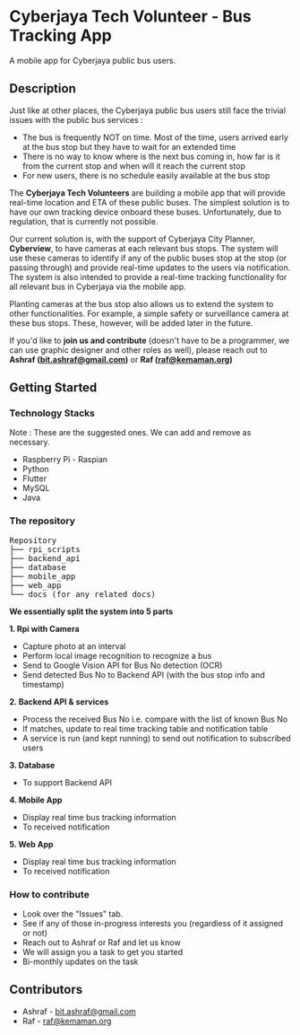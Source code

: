 # Cyberjaya Tech Volunteer - Bus Tracking App

A mobile app for Cyberjaya public bus users.

## Description

Just like at other places, the Cyberjaya public bus users still face the trivial issues with the public bus services :
- The bus is frequently NOT on time. Most of the time, users arrived early at the bus stop but they have to wait for an extended time
- There is no way to know where is the next bus coming in, how far is it from the current stop and when will it reach the current stop
- For new users, there is no schedule easily available at the bus stop

The __Cyberjaya Tech Volunteers__ are building a mobile app that will provide real-time location and ETA of these public buses. The simplest solution is to have our own tracking device onboard these buses. Unfortunately, due to regulation, that is currently not possible.

Our current solution is, with the support of Cyberjaya City Planner, __Cyberview__, to have cameras at each relevant bus stops. The system will use these cameras to identify if any of the public buses stop at the stop (or passing through) and provide real-time updates to the users via notification. The system is also intended to provide a real-time tracking functionality for all relevant bus in Cyberjaya via the mobile app.

Planting cameras at the bus stop also allows us to extend the system to other functionalities. For example, a simple safety or surveillance camera at these bus stops. These, however, will be added later in the future.

If you'd like to __join us and contribute__ (doesn't have to be a programmer, we can use graphic designer and other roles as well), please reach out to __Ashraf (bit.ashraf@gmail.com)__ or __Raf (raf@kemaman.org)__


## Getting Started

### Technology Stacks

Note : These are the suggested ones. We can add and remove as necessary.

* Raspberry Pi - Raspian
* Python
* Flutter
* MySQL
* Java

### The repository
<pre>
Repository
├── rpi_scripts
├── backend_api
├── database
├── mobile_app
├── web_app
└── docs (for any related docs)
</pre>

__We essentially split the system into 5 parts__

__1. Rpi with Camera__
- Capture photo at an interval
- Perform local image recognition to recognize a bus
- Send to Google Vision API for Bus No detection (OCR)
- Send detected Bus No to Backend API (with the bus stop info and timestamp)

__2. Backend API & services__
- Process the received Bus No i.e. compare with the list of known Bus No
- If matches, update to real time tracking table and notification table
- A service is run (and kept running) to send out notification to subscribed users

__3. Database__ 
- To support Backend API

__4. Mobile App__
- Display real time bus tracking information
- To received notification

__5. Web App__
- Display real time bus tracking information
- To received notification

### How to contribute 

* Look over the "Issues" tab. 
* See if any of those in-progress interests you (regardless of it assigned or not)
* Reach out to Ashraf or Raf and let us know
* We will assign you a task to get you started
* Bi-monthly updates on the task

## Contributors

* Ashraf - bit.ashraf@gmail.com
* Raf - raf@kemaman.org
